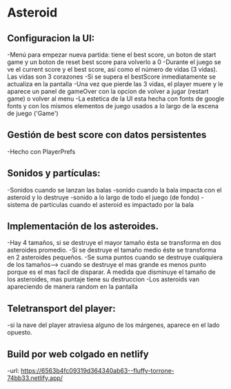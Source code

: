 # Asteroid

## Configuracion la UI: 
-Menú para empezar nueva partida: tiene el best score, un boton de start game y un boton de reset best score para volverlo a 0
-Durante el juego se ve el current score y el best score, así como el número de vidas (3 vidas). Las vidas son 3 corazones
-Si se supera el bestScore inmediatamente se actualiza en la pantalla
-Una vez que pierde las 3 vidas, el player muere y le aparece un panel de gameOver con la opcion de volver a jugar (restart game) o volver al menu
-La estetica de la UI esta hecha con fonts de google fonts y con los mismos elementos de juego usados a lo largo de la escena de juego ('Game')

## Gestión de best score con datos persistentes
-Hecho con PlayerPrefs

## Sonidos y partículas:
-Sonidos cuando se lanzan las balas
-sonido cuando la bala impacta con el asteroid y lo destruye
-sonido a lo largo de todo el juego (de fondo)
-sistema de particulas cuando el asteroid es impactado por la bala

## Implementación de los asteroides.
-Hay 4 tamaños, si se destruye el mayor tamaño ésta se transforma en dos asteroides promedio. 
-Si se destruye el tamaño medio éste se transforma en 2 asteroides pequeños.
-Se suma puntos cuando se destruye cualquiera de los tamaños--> cuando se destruye el mas grande es menos punto porque es el mas facil de disparar. A medida que disminuye el tamaño de los asteroides, mas puntaje tiene su destruccion
-Los asteroids van apareciendo de manera random en la pantalla

## Teletransport del player: 
-si la nave del player atraviesa alguno de los márgenes, aparece en el lado opuesto.

## Build por web colgado en netlify
-url: https://6563b4fc09319d364340ab63--fluffy-torrone-74bb33.netlify.app/
